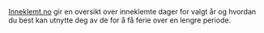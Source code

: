 [Inneklemt.no](https://www.Inneklemt.no) gir en oversikt over inneklemte dager for valgt år og hvordan du best kan utnytte deg av de for å få ferie over en lengre periode.
